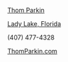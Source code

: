 [Thom Parkin](mailto:parkin_thom@hotmail.com?subject=Github%20Resume)

[Lady Lake, Florida](http://maps.yahoo.com/place/?lat=28.932039&lon=-81.928963&q=Lady%20Lake%2C%20FL&bb=28.99245094270571%2C-82.03664647424316%2C28.87162705729429%2C-81.82127952575684&addr=Lady%20Lake%2C%20FL)

(407) 477-4328

[ThomParkin.com](http://ThomParkin.com)
